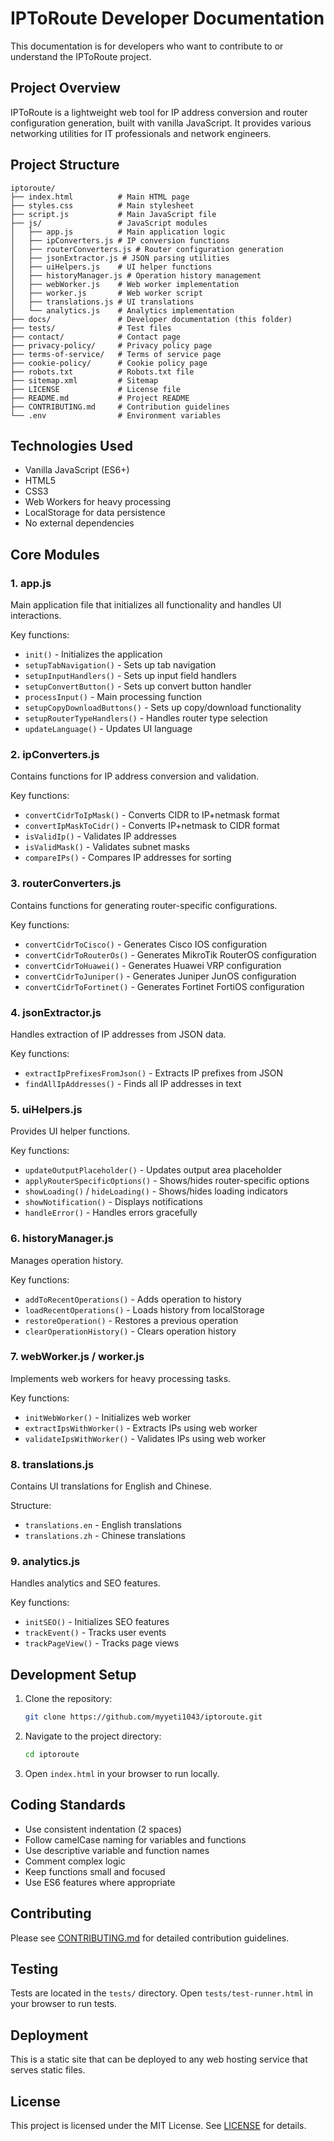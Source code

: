 # IPToRoute Developer Documentation

This documentation is for developers who want to contribute to or understand the IPToRoute project.

## Project Overview

IPToRoute is a lightweight web tool for IP address conversion and router configuration generation, built with vanilla JavaScript. It provides various networking utilities for IT professionals and network engineers.

## Project Structure

```
iptoroute/
├── index.html          # Main HTML page
├── styles.css          # Main stylesheet
├── script.js           # Main JavaScript file
├── js/                 # JavaScript modules
│   ├── app.js          # Main application logic
│   ├── ipConverters.js # IP conversion functions
│   ├── routerConverters.js # Router configuration generation
│   ├── jsonExtractor.js # JSON parsing utilities
│   ├── uiHelpers.js    # UI helper functions
│   ├── historyManager.js # Operation history management
│   ├── webWorker.js    # Web worker implementation
│   ├── worker.js       # Web worker script
│   ├── translations.js # UI translations
│   └── analytics.js    # Analytics implementation
├── docs/               # Developer documentation (this folder)
├── tests/              # Test files
├── contact/            # Contact page
├── privacy-policy/     # Privacy policy page
├── terms-of-service/   # Terms of service page
├── cookie-policy/      # Cookie policy page
├── robots.txt          # Robots.txt file
├── sitemap.xml         # Sitemap
├── LICENSE             # License file
├── README.md           # Project README
├── CONTRIBUTING.md     # Contribution guidelines
└── .env                # Environment variables
```

## Technologies Used

- Vanilla JavaScript (ES6+)
- HTML5
- CSS3
- Web Workers for heavy processing
- LocalStorage for data persistence
- No external dependencies

## Core Modules

### 1. app.js
Main application file that initializes all functionality and handles UI interactions.

Key functions:
- `init()` - Initializes the application
- `setupTabNavigation()` - Sets up tab navigation
- `setupInputHandlers()` - Sets up input field handlers
- `setupConvertButton()` - Sets up convert button handler
- `processInput()` - Main processing function
- `setupCopyDownloadButtons()` - Sets up copy/download functionality
- `setupRouterTypeHandlers()` - Handles router type selection
- `updateLanguage()` - Updates UI language

### 2. ipConverters.js
Contains functions for IP address conversion and validation.

Key functions:
- `convertCidrToIpMask()` - Converts CIDR to IP+netmask format
- `convertIpMaskToCidr()` - Converts IP+netmask to CIDR format
- `isValidIp()` - Validates IP addresses
- `isValidMask()` - Validates subnet masks
- `compareIPs()` - Compares IP addresses for sorting

### 3. routerConverters.js
Contains functions for generating router-specific configurations.

Key functions:
- `convertCidrToCisco()` - Generates Cisco IOS configuration
- `convertCidrToRouterOs()` - Generates MikroTik RouterOS configuration
- `convertCidrToHuawei()` - Generates Huawei VRP configuration
- `convertCidrToJuniper()` - Generates Juniper JunOS configuration
- `convertCidrToFortinet()` - Generates Fortinet FortiOS configuration

### 4. jsonExtractor.js
Handles extraction of IP addresses from JSON data.

Key functions:
- `extractIpPrefixesFromJson()` - Extracts IP prefixes from JSON
- `findAllIpAddresses()` - Finds all IP addresses in text

### 5. uiHelpers.js
Provides UI helper functions.

Key functions:
- `updateOutputPlaceholder()` - Updates output area placeholder
- `applyRouterSpecificOptions()` - Shows/hides router-specific options
- `showLoading()` / `hideLoading()` - Shows/hides loading indicators
- `showNotification()` - Displays notifications
- `handleError()` - Handles errors gracefully

### 6. historyManager.js
Manages operation history.

Key functions:
- `addToRecentOperations()` - Adds operation to history
- `loadRecentOperations()` - Loads history from localStorage
- `restoreOperation()` - Restores a previous operation
- `clearOperationHistory()` - Clears operation history

### 7. webWorker.js / worker.js
Implements web workers for heavy processing tasks.

Key functions:
- `initWebWorker()` - Initializes web worker
- `extractIpsWithWorker()` - Extracts IPs using web worker
- `validateIpsWithWorker()` - Validates IPs using web worker

### 8. translations.js
Contains UI translations for English and Chinese.

Structure:
- `translations.en` - English translations
- `translations.zh` - Chinese translations

### 9. analytics.js
Handles analytics and SEO features.

Key functions:
- `initSEO()` - Initializes SEO features
- `trackEvent()` - Tracks user events
- `trackPageView()` - Tracks page views

## Development Setup

1. Clone the repository:
   ```bash
   git clone https://github.com/myyeti1043/iptoroute.git
   ```

2. Navigate to the project directory:
   ```bash
   cd iptoroute
   ```

3. Open `index.html` in your browser to run locally.

## Coding Standards

- Use consistent indentation (2 spaces)
- Follow camelCase naming for variables and functions
- Use descriptive variable and function names
- Comment complex logic
- Keep functions small and focused
- Use ES6 features where appropriate

## Contributing

Please see [CONTRIBUTING.md](../CONTRIBUTING.md) for detailed contribution guidelines.

## Testing

Tests are located in the `tests/` directory. Open `tests/test-runner.html` in your browser to run tests.

## Deployment

This is a static site that can be deployed to any web hosting service that serves static files.

## License

This project is licensed under the MIT License. See [LICENSE](../LICENSE) for details.
